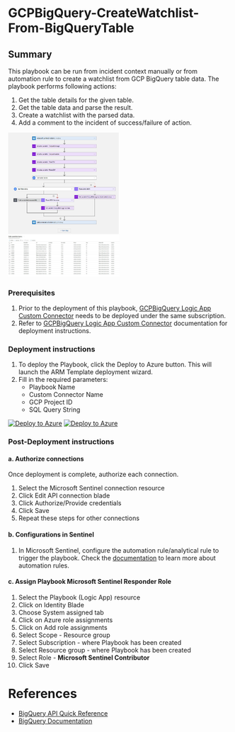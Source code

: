 # GCPBigQuery-CreateWatchlist-From-BigQueryTable

## Summary

This playbook can be run from incident context manually or from automation rule to create a watchlist from GCP BigQuery table data. The playbook performs following actions:

1. Get the table details for the given table.
2. Get the table data and parse the result.
3. Create a watchlist with the parsed data.
3. Add a comment to the incident of success/failure of action. 

<img src="./images/GCPBigQuery-CreateWatchlist-From-BigQueryTable_light.jpg" width="50%"/><br>
<img src="./images/GCPBigQuery-CreateWatchlist-From-BigQueryTableOutput_light.jpg" width="50%"/><br>

### Prerequisites

1. Prior to the deployment of this playbook, [GCPBigQuery Logic App Custom Connector](../../CustomConnector/GCPBigQueryCustomConnector/azuredeploy.json) needs to be deployed under the same subscription.
2. Refer to [GCPBigQuery Logic App Custom Connector](../../CustomConnector/GCPBigQueryCustomConnector/readme.md) documentation for deployment instructions.

### Deployment instructions

1. To deploy the Playbook, click the Deploy to Azure button. This will launch the ARM Template deployment wizard.
2. Fill in the required parameters:
    * Playbook Name
    * Custom Connector Name
    * GCP Project ID
    * SQL Query String

[![Deploy to Azure](https://aka.ms/deploytoazurebutton)](https://portal.azure.com/#create/Microsoft.Template/uri/https%3A%2F%2Fraw.githubusercontent.com%2FAzure%2FAzure-Sentinel%2Fmaster%2FSolutions%2FShodan%2FPlaybooks%2FShodanPlaybooks%2FShodan-EnrichIPAndDomain%2Fazuredeploy.json) [![Deploy to Azure](https://aka.ms/deploytoazuregovbutton)](https://portal.azure.us/#create/Microsoft.Template/uri/https%3A%2F%2Fraw.githubusercontent.com%2FAzure%2FAzure-Sentinel%2Fmaster%2FSolutions%2FShodan%2FPlaybooks%2FShodanPlaybooks%2FShodan-EnrichIPAndDomain%2Fazuredeploy.json)

### Post-Deployment instructions

#### a. Authorize connections

Once deployment is complete, authorize each connection.

1. Select the Microsoft Sentinel connection resource
2. Click Edit API connection blade
3. Click Authorize/Provide credentials
4. Click Save
5. Repeat these steps for other connections

#### b. Configurations in Sentinel

1. In Microsoft Sentinel, configure the automation rule/analytical rule to trigger the playbook. Check the [documentation](https://docs.microsoft.com/azure/sentinel/tutorial-respond-threats-playbook) to learn more about automation rules.

#### c. Assign Playbook Microsoft Sentinel Responder Role
1. Select the Playbook (Logic App) resource
2. Click on Identity Blade
3. Choose System assigned tab
4. Click on Azure role assignments
5. Click on Add role assignments
6. Select Scope - Resource group
7. Select Subscription - where Playbook has been created
8. Select Resource group - where Playbook has been created
9. Select Role - **Microsoft Sentinel Contributor**
10. Click Save

#  References
 - [BigQuery API Quick Reference](https://cloud.google.com/bigquery/docs/reference/rest)
 - [BigQuery Documentation](https://cloud.google.com/bigquery/docs)